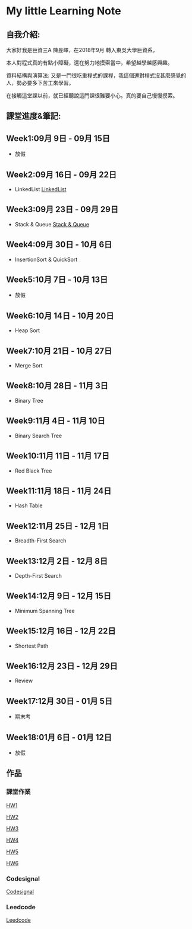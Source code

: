 # My little Learning Note

## 自我介紹:

大家好我是巨資三A 陳昱嶧，在2018年9月 轉入東吳大學巨資系，

本人對程式真的有點小障礙，還在努力地摸索當中，希望越學越感興趣。

資料結構與演算法: 又是一門很吃重程式的課程，我這個還對程式沒甚麼感覺的人，勢必要多下苦工來學習。

在接觸這堂課以前，就已經聽說這門課很難要小心。真的要自己慢慢摸索。

## 課堂進度&筆記:

## Week1:09月 9日 - 09月 15日
- 放假

## Week2:09月 16日 - 09月 22日
- LinkedList
[LinkedList](https://github.com/kennen321/DSA2019/tree/master/WEEK2)

## Week3:09月 23日 - 09月 29日
- Stack & Queue
[Stack & Queue](https://github.com/kennen321/DSA2019/blob/master/WEEK3/Stack%20Queue.md)

## Week4:09月 30日 - 10月 6日
- InsertionSort & QuickSort

## Week5:10月 7日 - 10月 13日
- 放假

## Week6:10月 14日 - 10月 20日
- Heap Sort


## Week7:10月 21日 - 10月 27日
- Merge Sort


## Week8:10月 28日 - 11月 3日
- Binary Tree


## Week9:11月 4日 - 11月 10日
- Binary Search Tree


## Week10:11月 11日 - 11月 17日
- Red Black Tree


## Week11:11月 18日 - 11月 24日
- Hash Table


## Week12:11月 25日 - 12月 1日
- Breadth-First Search


## Week13:12月 2日 - 12月 8日
- Depth-First Search


## Week14:12月 9日 - 12月 15日
- Minimum Spanning Tree


## Week15:12月 16日 - 12月 22日
- Shortest Path


## Week16:12月 23日 - 12月 29日
- Review


## Week17:12月 30日 - 01月 5日
- 期末考


## Week18:01月 6日 - 01月 12日
- 放假
## 作品

### 課堂作業

[HW1](https://github.com/kennen321/DSA2019/tree/master/HW1)

[HW2](https://github.com/kennen321/DSA2019/tree/master/HW2)

[HW3](https://github.com/kennen321/DSA2019/tree/master/HW3)

[HW4](https://github.com/kennen321/DSA2019/tree/master/HW4)

[HW5](https://github.com/kennen321/DSA2019/tree/master/HW5)

[HW6](https://github.com/kennen321/DSA2019/tree/master/HW6)

### Codesignal
[Codesignal](https://github.com/kennen321/DSA2019/tree/master/codesignal)
### Leedcode
[Leedcode](https://github.com/kennen321/DSA2019/tree/master/Leedcode)
